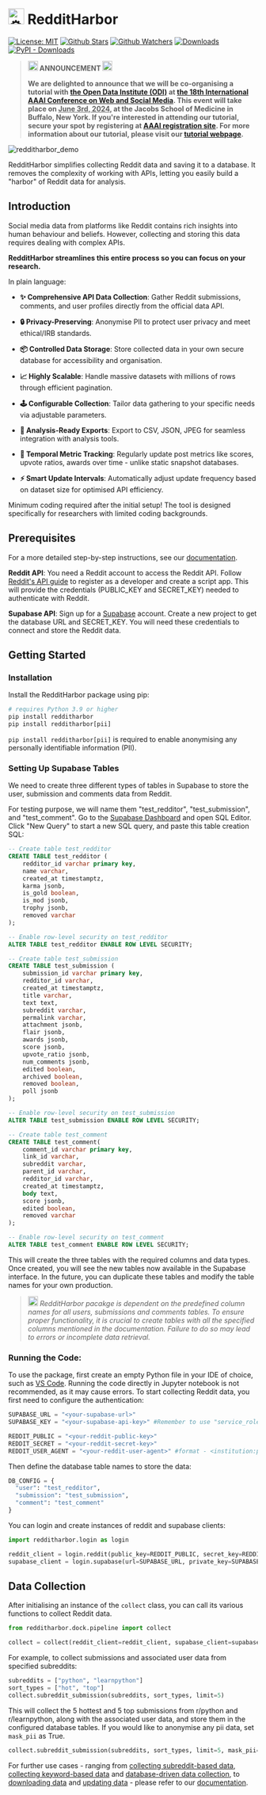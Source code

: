 # <picture><source srcset="https://fonts.gstatic.com/s/e/notoemoji/latest/2699_fe0f/512.webp" type="image/webp"><img src="https://fonts.gstatic.com/s/e/notoemoji/latest/2699_fe0f/512.gif" alt="⚙" width="32" height="32"></picture> RedditHarbor
[![License: MIT](https://img.shields.io/badge/License-MIT-green.svg?style=flat-square&label=license)](https://opensource.org/licenses/MIT)
[![Github Stars](https://img.shields.io/github/stars/socius-org/RedditHarbor?style=flat-square&logo=github)](https://github.com/socius-org/RedditHarbor)
[![Github Watchers](https://img.shields.io/github/watchers/socius-org/RedditHarbor?style=flat-square&logo=github)](https://github.com/socius-org/RedditHarbor)
[![Downloads](https://static.pepy.tech/badge/redditharbor)](https://pypistats.org/packages/redditharbor)
[![PyPI - Downloads](https://img.shields.io/pypi/dm/redditharbor?style=flat-square&logo=python)](https://pypistats.org/packages/redditharbor)

> **<picture><source srcset="https://fonts.gstatic.com/s/e/notoemoji/latest/1f38a/512.webp" type="image/webp"><img src="https://fonts.gstatic.com/s/e/notoemoji/latest/1f38a/512.gif" alt="🎊" width="20" height="20"></picture> ANNOUNCEMENT <picture><source srcset="https://fonts.gstatic.com/s/e/notoemoji/latest/1f38a/512.webp" type="image/webp"><img src="https://fonts.gstatic.com/s/e/notoemoji/latest/1f38a/512.gif" alt="🎊" width="20" height="20"></picture>**
> 
> **We are delighted to announce that we will be co-organising a tutorial with [the Open Data Institute (ODI)](https://theodi.org/) at [the 18th International AAAI Conference on Web and Social Media](https://icwsm.org/2024/index.html/#tutorials-schedule). This event will take place on <ins>June 3rd, 2024</ins>, at the Jacobs School of Medicine in Buffalo, New York. If you're interested in attending our tutorial, secure your spot by registering at [AAAI registration site](https://aaai.getregistered.net/icwsm-24). For more information about our tutorial, please visit our [tutorial webpage](https://socius-org.github.io/icwsm-2024/).**

![redditharbor_demo](https://github.com/socius-org/RedditHarbor/assets/130935698/7bb4f570-90f7-4e6c-a469-7e8debf9a260)

RedditHarbor simplifies collecting Reddit data and saving it to a database. It removes the complexity of working with APIs, letting you easily build a "harbor" of Reddit data for analysis.

## Introduction 

Social media data from platforms like Reddit contains rich insights into human behaviour and beliefs. However, collecting and storing this data requires dealing with complex APIs.

**RedditHarbor streamlines this entire process so you can focus on your research.**

In plain language:

- **✨ Comprehensive API Data Collection**: Gather Reddit submissions, comments, and user profiles directly from the official data API.

- **🔒 Privacy-Preserving**: Anonymise PII to protect user privacy and meet ethical/IRB standards. 

- **📦 Controlled Data Storage**: Store collected data in your own secure database for accessibility and organisation.

- **📈 Highly Scalable**: Handle massive datasets with millions of rows through efficient pagination.

- **🕹️ Configurable Collection**: Tailor data gathering to your specific needs via adjustable parameters.

- **📂 Analysis-Ready Exports**: Export to CSV, JSON, JPEG for seamless integration with analysis tools.

- **🔄 Temporal Metric Tracking**: Regularly update post metrics like scores, upvote ratios, awards over time - unlike static snapshot databases.

- **⚡ Smart Update Intervals**: Automatically adjust update frequency based on dataset size for optimised API efficiency.

Minimum coding required after the initial setup! The tool is designed specifically for researchers with limited coding backgrounds. 

## Prerequisites

For a more detailed step-by-step instructions, see our [documentation](https://socius-org.github.io/RedditHarbor/getting_started/prerequisites.html).  

**Reddit API**: You need a Reddit account to access the Reddit API. Follow [Reddit's API guide](https://www.reddit.com/wiki/api/) to register as a developer and create a script app. This will provide the credentials (PUBLIC_KEY and SECRET_KEY) needed to authenticate with Reddit. 

**Supabase API**: Sign up for a [Supabase](https://supabase.com/) account. Create a new project to get the database URL and SECRET_KEY. You will need these credentials to connect and store the Reddit data. 

## Getting Started

### Installation

Install the RedditHarbor package using pip:

```python
# requires Python 3.9 or higher
pip install redditharbor
pip install redditharbor[pii]
```

`pip install redditharbor[pii]` is required to enable anonymising any personally identifiable information (PII). 

### Setting Up Supabase Tables 

We need to create three different types of tables in Supabase to store the user, submission and comments data from Reddit. 

For testing purpose, we will name them "test_redditor", "test_submission", and "test_comment". Go to the [Supabase Dashboard](https://app.supabase.com) and open SQL Editor. Click "New Query" to start a new SQL query, and paste this table creation SQL:

```sql
-- Create table test_redditor
CREATE TABLE test_redditor (
    redditor_id varchar primary key,
    name varchar,
    created_at timestamptz,
    karma jsonb,
    is_gold boolean,
    is_mod jsonb,
    trophy jsonb,
    removed varchar
);

-- Enable row-level security on test_redditor
ALTER TABLE test_redditor ENABLE ROW LEVEL SECURITY;

-- Create table test_submission
CREATE TABLE test_submission (
    submission_id varchar primary key,
    redditor_id varchar,
    created_at timestamptz,
    title varchar,
    text text,
    subreddit varchar,
    permalink varchar,
    attachment jsonb,
    flair jsonb,
    awards jsonb,
    score jsonb,
    upvote_ratio jsonb,
    num_comments jsonb,
    edited boolean,
    archived boolean,
    removed boolean,
    poll jsonb
); 

-- Enable row-level security on test_submission
ALTER TABLE test_submission ENABLE ROW LEVEL SECURITY;

-- Create table test_comment
CREATE TABLE test_comment(
    comment_id varchar primary key,
    link_id varchar,
    subreddit varchar, 
    parent_id varchar,
    redditor_id varchar,
    created_at timestamptz,
    body text,
    score jsonb,
    edited boolean,
    removed varchar
); 

-- Enable row-level security on test_comment
ALTER TABLE test_comment ENABLE ROW LEVEL SECURITY;
```

This will create the three tables with the required columns and data types. Once created, you will see the new tables now available in the Supabase interface. In the future, you can duplicate these tables and modify the table names for your own production.

> **<picture><source srcset="https://fonts.gstatic.com/s/e/notoemoji/latest/1f6a7/512.webp" type="image/webp"><img src="https://fonts.gstatic.com/s/e/notoemoji/latest/1f6a7/512.gif" alt="🚧" width="20" height="20"></picture>** *RedditHarbor pacakge is dependent on the predefined column names for all users, submissions and comments tables. To ensure proper functionality, it is crucial to create tables with all the specified columns mentioned in the documentation. Failure to do so may lead to errors or incomplete data retrieval.*

### Running the Code: 

To use the package, first create an empty Python file in your IDE of choice, such as [VS Code](https://code.visualstudio.com/). Running the code directly in Jupyter notebook is not recommended, as it may cause errors. To start collecting Reddit data, you first need to configure the authentication:

```python
SUPABASE_URL = "<your-supabase-url>" 
SUPABASE_KEY = "<your-supabase-api-key>" #Remember to use "service_role/secret" key, not "anon/public" key 

REDDIT_PUBLIC = "<your-reddit-public-key>"
REDDIT_SECRET = "<your-reddit-secret-key>"
REDDIT_USER_AGENT = "<your-reddit-user-agent>" #format - <institution:project-name (u/reddit-username)>
```

Then define the database table names to store the data:

```python
DB_CONFIG = {
  "user": "test_redditor",
  "submission": "test_submission", 
  "comment": "test_comment"
}
```

You can login and create instances of reddit and supabase clients:

```python 
import redditharbor.login as login 

reddit_client = login.reddit(public_key=REDDIT_PUBLIC, secret_key=REDDIT_SECRET, user_agent=REDDIT_USER_AGENT)
supabase_client = login.supabase(url=SUPABASE_URL, private_key=SUPABASE_KEY)
```

## Data Collection 

After initialising an instance of the `collect` class, you can call its various functions to collect Reddit data.

```python 
from redditharbor.dock.pipeline import collect

collect = collect(reddit_client=reddit_client, supabase_client=supabase_client, db_config=DB_CONFIG)
```

For example, to collect submissions and associated user data from specified subreddits:

```python
subreddits = ["python", "learnpython"]
sort_types = ["hot", "top"] 
collect.subreddit_submission(subreddits, sort_types, limit=5)
```

This will collect the 5 hottest and 5 top submissions from r/python and r/learnpython, along with the associated user data, and store them in the configured database tables. If you would like to anonymise any pii data, set `mask_pii` as True. 

```python
collect.subreddit_submission(subreddits, sort_types, limit=5, mask_pii=True)
```

For further use cases - ranging from [collecting subreddit-based data](https://socius-org.github.io/RedditHarbor/hands_on/subreddit_based.html), [collecting keyword-based data](https://socius-org.github.io/RedditHarbor/hands_on/keyword_based.html) and [database-driven data collection](https://socius-org.github.io/RedditHarbor/hands_on/database_driven.html), to [downloading data](https://socius-org.github.io/RedditHarbor/hands_on/download_data.html) and [updating data](https://socius-org.github.io/RedditHarbor/hands_on/update_data.html) - please refer to our [documentation](https://socius-org.github.io/RedditHarbor). 
